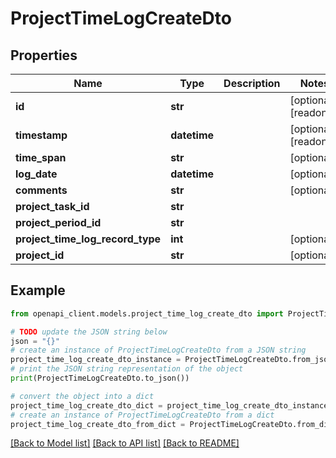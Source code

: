 # ProjectTimeLogCreateDto


## Properties

Name | Type | Description | Notes
------------ | ------------- | ------------- | -------------
**id** | **str** |  | [optional] [readonly] 
**timestamp** | **datetime** |  | [optional] [readonly] 
**time_span** | **str** |  | [optional] 
**log_date** | **datetime** |  | [optional] 
**comments** | **str** |  | [optional] 
**project_task_id** | **str** |  | 
**project_period_id** | **str** |  | 
**project_time_log_record_type** | **int** |  | [optional] 
**project_id** | **str** |  | [optional] 

## Example

```python
from openapi_client.models.project_time_log_create_dto import ProjectTimeLogCreateDto

# TODO update the JSON string below
json = "{}"
# create an instance of ProjectTimeLogCreateDto from a JSON string
project_time_log_create_dto_instance = ProjectTimeLogCreateDto.from_json(json)
# print the JSON string representation of the object
print(ProjectTimeLogCreateDto.to_json())

# convert the object into a dict
project_time_log_create_dto_dict = project_time_log_create_dto_instance.to_dict()
# create an instance of ProjectTimeLogCreateDto from a dict
project_time_log_create_dto_from_dict = ProjectTimeLogCreateDto.from_dict(project_time_log_create_dto_dict)
```
[[Back to Model list]](../README.md#documentation-for-models) [[Back to API list]](../README.md#documentation-for-api-endpoints) [[Back to README]](../README.md)


